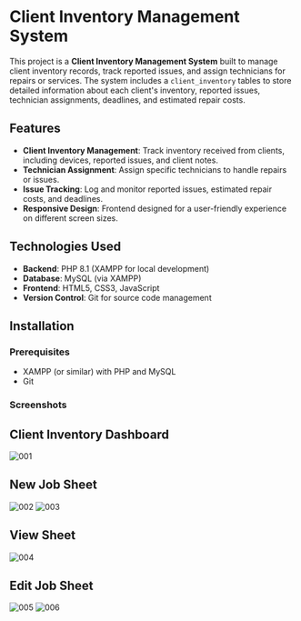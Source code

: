 # Client Inventory Management System

This project is a **Client Inventory Management System** built to manage client inventory records, track reported issues, and assign technicians for repairs or services. The system includes a `client_inventory` tables to store detailed information about each client's inventory, reported issues, technician assignments, deadlines, and estimated repair costs.

## Features
- **Client Inventory Management**: Track inventory received from clients, including devices, reported issues, and client notes.
- **Technician Assignment**: Assign specific technicians to handle repairs or issues.
- **Issue Tracking**: Log and monitor reported issues, estimated repair costs, and deadlines.
- **Responsive Design**: Frontend designed for a user-friendly experience on different screen sizes.

## Technologies Used
- **Backend**: PHP 8.1 (XAMPP for local development)
- **Database**: MySQL (via XAMPP)
- **Frontend**: HTML5, CSS3, JavaScript
- **Version Control**: Git for source code management

## Installation

### Prerequisites
- XAMPP (or similar) with PHP and MySQL
- Git

### Screenshots

## Client Inventory Dashboard
![001](https://github.com/user-attachments/assets/9913e4f0-fdab-41bb-ac84-21e85329fa3b)

## New Job Sheet
![002](https://github.com/user-attachments/assets/f3c63619-29d5-4f2f-b0e2-627630fe1b59)
![003](https://github.com/user-attachments/assets/e778241b-869b-4273-96cd-5df66cea7cca)

## View Sheet
![004](https://github.com/user-attachments/assets/05d1496a-9629-4973-8103-b981a0432318)

## Edit Job Sheet
![005](https://github.com/user-attachments/assets/b051dbf4-2eb9-4352-ae1c-0262525341a3)
![006](https://github.com/user-attachments/assets/2506c638-2a78-4aa2-9d00-cfb52e6bb3a5)
